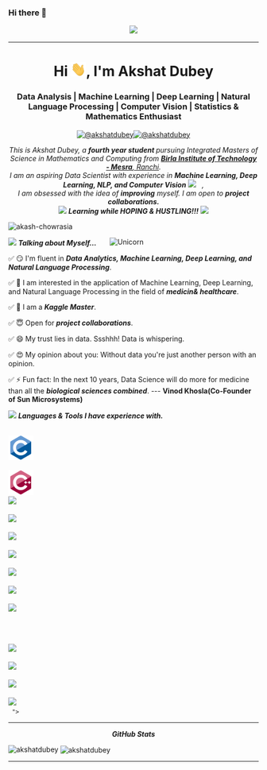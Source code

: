 ### Hi there 👋
<p align="center">
  <img src="https://media0.giphy.com/media/CVtNe84hhYF9u/giphy.gif?cid=ecf05e47qc0sotr7gpdlmv194xzskb0ct4ryut4pw63s37qy&rid=giphy.gif" height="200"/>
</p>
<hr>
<h1 align="center">Hi <img src="https://raw.githubusercontent.com/ABSphreak/ABSphreak/master/gifs/Hi.gif" width="30px">, I'm Akshat Dubey</h1>
<h3 align="center"> Data Analysis | Machine Learning | Deep Learning | Natural Language Processing | Computer Vision | Statistics & Mathematics Enthusiast</h3>
<p align="center">
<a href="https://www.linkedin.com/in/akshat0007/" target="blank"><img align="center" src="https://www.logo.wine/a/logo/LinkedIn/LinkedIn-Icon-Logo.wine.svg" alt="@akshatdubey" height="50" width="70" /></a><a href="https://www.kaggle.com/akshat0007/" target="blank"><img align="center" src="https://www.vectorlogo.zone/logos/kaggle/kaggle-icon.svg" alt="@akshatdubey" height="30" width="40" /></a>
</p>
</p>

<p align="center">
  <em>
    This is Akshat Dubey, a <b>fourth year student </b>pursuing Integrated Masters of Science in Mathematics and Computing from <a href="https://www.bitmesra.ac.in/"> <b>Birla Institute of Technology - Mesra</b>, Ranchi</a>. <br>
    I am an aspiring Data Scientist with experience in <b>Machine Learning, Deep Learning, NLP, and Computer Vision</b> <img src="https://github.com/TheDudeThatCode/TheDudeThatCode/blob/master/Assets/Developer.gif" width="30px"> <b></b>&nbsp;&nbsp,<br><b></b>
    I am obsessed with the idea of <b>improving</b> myself. I am open to <b>project collaborations.</b> 
    
  </em> 
  <br>
  <img src="https://media.giphy.com/media/VgCDAzcKvsR6OM0uWg/giphy.gif" width="50" /> <b><i>Learning while HOPING & HUSTLING!!!</i></b> <img src="https://media.giphy.com/media/7j2hfyeVcDtf2/giphy.gif" width="50" />
</p>

<p align="left"> <img src="https://komarev.com/ghpvc/?username=dubeyakshat07&label=Profile%20views&color=0e75b6&style=flat" alt="akash-chowrasia" /> </p>
<img align="right" width=300px alt="Unicorn" src="https://images.squarespace-cdn.com/content/v1/5daddb33ee92bf44231c2fef/1586974465302-23XSXWXTHVD3FBSBPLUY/AI-in-healthcare.gif?format=1000w" />


<img src="https://media.giphy.com/media/ObNTw8Uzwy6KQ/giphy.gif" width="30px">&nbsp;***Talking about Myself...***



✅ 😏 I'm fluent in ***Data Analytics, Machine Learning, Deep Learning, and Natural Language Processing***.

✅ 🧐 I am interested in the application of Machine Learning, Deep Learning, and Natural Language Processing in the field of ***medicin& healthcare***.

✅ 🧐 I am a ***Kaggle Master***.
  
✅ 😇 Open for ***project collaborations***.

✅ 😄 My trust lies in data. Ssshhh! Data is whispering.

✅ 😍 My opinion about you: Without data you're just another person with an opinion.

✅ ⚡ Fun fact: In the next 10 years, Data Science will do more for medicine than all the ***biological sciences combined***. --- **Vinod Khosla(Co-Founder of Sun Microsystems)**

<img src="https://media.giphy.com/media/ObNTw8Uzwy6KQ/giphy.gif" width="30px">&nbsp;***Languages & Tools I have experience with.***
<p align="left">
  
  <code> <img height="50" src="https://raw.githubusercontent.com/devicons/devicon/master/icons/c/c-original.svg"> </code>
  <code> <img height="50" src="https://raw.githubusercontent.com/devicons/devicon/master/icons/cplusplus/cplusplus-original.svg"> </code>
  <code><img height="50" src="https://github.com/uannabi/-/blob/master/resource/python-icon.svg"></code><code> 
  <code> <img height="50" src="https://www.vectorlogo.zone/logos/tensorflow/tensorflow-ar21.svg"> </code>
  <code> <img height="50" src="https://www.vectorlogo.zone/logos/pytorch/pytorch-ar21.svg"> </code>
  <code> <img height="50" src="https://www.vectorlogo.zone/logos/google_cloud/google_cloud-icon.svg"> </code>
  <code> <img height="50" src="https://github.com/uannabi/-/blob/master/resource/docker-ar21.svg"> </code>
  <code> <img height="50" src="https://www.vectorlogo.zone/logos/kubernetes/kubernetes-ar21.svg"> </code>
  <code> <img height="50" src="https://www.vectorlogo.zone/logos/opencv/opencv-ar21.svg"> </code>

  <code> <img height="50" src="https://avatars.githubusercontent.com/u/58118658?v=4"> </code>
  <code> <img height="50" src="https://github.com/uannabi/-/blob/master/resource/git.svg"> </code>
  <code> <img height="50" src="https://github.com/uannabi/-/blob/master/resource/other/mongodb-ar21.svg"> </code>
  <code> <img height="50" src="https://github.com/uannabi/-/blob/master/resource/other/mysql-ar21.svg"> </code>
"> </code>
  <hr>
  <p align="center">
 <i><b>GitHub Stats</b></i></p>
<p><img align="left" src="https://github-readme-stats.vercel.app/api/top-langs?username=dubeyakshat07&show_icons=true&locale=en&layout=compact" alt="akshatdubey" /></p>

<p>&nbsp;<img align="center" src="https://github-readme-stats.vercel.app/api?username=dubeyakshat07&show_icons=true&locale=en" alt="akshatdubey" width="410" /></p>

<hr>



